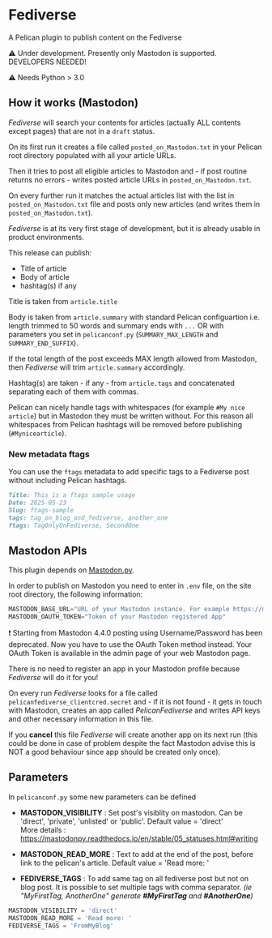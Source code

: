 # Fediverse

A Pelican plugin to publish content on the Fediverse

:warning: Under development. Presently only Mastodon is supported. DEVELOPERS NEEDED!

:warning: Needs Python > 3.0

## How it works (Mastodon)

*Fediverse* will search your contents for articles (actually ALL contents except pages) that are not in a `draft` status.

On its first run it creates a file called `posted_on_Mastodon.txt` in your Pelican root directory populated with all your article URLs.

Then it tries to post all eligible articles to Mastodon and - if post routine returns no errors - writes posted article URLs in `posted_on_Mastodon.txt`.

On every further run it matches the actual articles list with the list in `posted_on_Mastodon.txt` file and posts only new articles (and writes them in `posted_on_Mastodon.txt`).

*Fediverse* is at its very first stage of development, but it is already usable in product environments.

This release can publish:

- Title of article
- Body of article
- hashtag(s) if any

Title is taken from `article.title`

Body is taken from `article.summary` with standard Pelican configuartion i.e. length trimmed to 50 words and summary ends with `...` OR with parameters you set in `pelicanconf.py` (`SUMMARY_MAX_LENGTH` and `SUMMARY_END_SUFFIX`).

If the total length of the post exceeds MAX length allowed from Mastodon, then *Fediverse* will trim `article.summary` accordingly.

Hashtag(s) are taken - if any - from `article.tags` and concatenated separating each of them with commas.

Pelican can nicely handle tags with whitespaces (for example `#My nice article`) but in Mastodon they must be written without. For this reason all whitespaces from Pelican hashtags will be removed before publishing (`#Mynicearticle`).

### New metadata **ftags**
You can use the `ftags` metadata to add specific tags to a Fediverse post without including Pelican hashtags.
```markdown
Title: This is a ftags sample usage
Date: 2025-05-23
Slug: ftags-sample
tags: tag_on_blog_and_fediverse, another_one
ftags: TagOnlyOnFediverse, SecondOne

```

## Mastodon APIs

This plugin depends on [Mastodon.py](https://github.com/halcy/Mastodon.py).

In order to publish on Mastodon you need to enter in `.env` file, on the site root directory, the following information:

``` python
MASTODON_BASE_URL="URL of your Mastodon instance. For example https://mastodon.social"
MASTODON_OAUTH_TOKEN="Token of your Mastodon registered App"
```

:exclamation: Starting from Mastodon 4.4.0 posting using Username/Password has been deprecated. Now you have to use the OAuth Token method instead. Your OAuth Token is available in the admin page of your web Mastodon page.

There is no need to register an app in your Mastodon profile because *Fediverse* will do it for you!

On every run *Fediverse* looks for a file called `pelicanfediverse_clientcred.secret` and - if it is not found - it gets in touch with Mastodon, creates an app called *PelicanFediverse* and writes API keys and other necessary information in this file.

If you **cancel** this file *Fediverse* will create another app on its next run (this could be done in case of problem despite the fact Mastodon advise this is NOT a good behaviour since app should be created only once).


## Parameters

In `pelicanconf.py` some new parameters can be defined

 - **MASTODON_VISIBILITY** : Set post's visiblity on mastodon. Can be 'direct', 'private', 'unlisted' or 'public'. Default value = 'direct'
  <br>More details : https://mastodonpy.readthedocs.io/en/stable/05_statuses.html#writing
  
 - **MASTODON_READ_MORE** : Text to add at the end of the post, before link to the pelican's article. Default value = 'Read more: '

 - **FEDIVERSE_TAGS** : To add same tag on all fediverse post but not on blog post. It is possible to set multiple tags with comma separator. _(ie "MyFirstTag, AnotherOne" generate **#MyFirstTag** and **#AnotherOne**)_

``` Python
MASTODON_VISIBILITY = 'direct'
MASTODON_READ_MORE = 'Read more: '
FEDIVERSE_TAGS = 'FromMyBlog'
```

